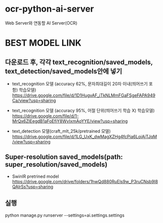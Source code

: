 # ocr-python-ai-server

Web Server와 연동할 AI Server(OCR)

# BEST MODEL LINK

## 다운로드 후, 각각 text_recognition/saved_models, text_detection/saved_models안에 넣기

- text_recognition 모델 (accuracy 62%, 문자최대길이 20자 이내(띄어쓰기 포함) 학습모델)
  https://drive.google.com/file/d/1D1HugvAF_iTkNLMmFGaFSgeFAPA949Ca/view?usp=sharing

- text_recognition 모델 (accuracy 95%, 어절 단위(띄어쓰기 학습 X) 학습모델)
  https://drive.google.com/file/d/1-MrQx6ZIEegdB1aFoEfiY8WvIxmAoYYE/view?usp=sharing

- text_detection 모델(craft_mlt_25k/pretrained 모델)
  https://drive.google.com/file/d/1LG_UxK_dwMagXZHg4fcPia6LoiAjTJqM/view?usp=sharing
  
## Super-resolution saved_models(path: super_resolution/saved_models)
  - SwinIR pretrined model    
  https://drive.google.com/drive/folders/1hwQd880RuEls9w_P3ruCNsb9l8QAlrSs?usp=sharing

## 실행

python manage.py runserver --settings=ai.settings.settings
